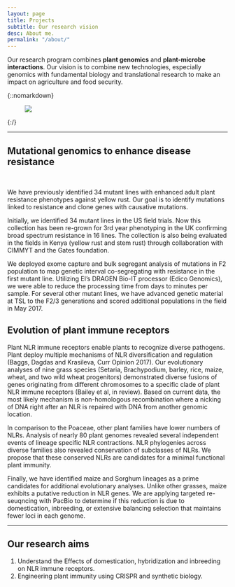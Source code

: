 ```yaml
---
layout: page
title: Projects
subtitle: Our research vision
desc: About me.
permalink: "/about/"
---
```

<div class="pretty-links">

<div class="lead lead-about">

Our research program combines **plant genomics** and **plant-microbe interactions**. Our vision is to combine new technologies, especially genomics with fundamental biology and translational research to make an impact on agriculture and food security. 

{::nomarkdown} <figure class="site-profile"> <img src="{{ site.baseurl }}/assets/img/profile.png"> </figure> {:/}

</div>

---

## **Mutational genomics to enhance disease resistance**

 

We have previously identified 34 mutant lines with enhanced adult plant resistance phenotypes against yellow rust. Our goal is to identify mutations linked to resistance and clone genes with causative mutations.

Initially, we identified 34 mutant lines in the US field trials. Now this collection has been re-grown for 3rd year phenotyping in the UK confirming broad spectrum resistance in 16 lines. The collection is also being evaluated in the fields in Kenya (yellow rust and stem rust) through collaboration with CIMMYT and the Gates foundation.

We deployed exome capture and bulk segregant analysis of mutations in F2 population to map genetic interval co-segregating with resistance in the first mutant line. Utilizing EI’s DRAGEN Bio-IT processor (Edico Genomics), we were able to reduce the processing time from days to minutes per sample. For several other mutant lines, we have advanced genetic material at TSL to the F2/3 generations and scored additional populations in the field in May 2017.

## **Evolution of plant immune receptors**

Plant NLR immune receptors enable plants to recognize diverse pathogens. Plant deploy multiple mechanisms of NLR diversification and regulation (Baggs, Dagdas and Krasileva, Curr Opinion 2017). Our evolutionary analyses of nine grass species (Setaria, Brachypodium, barley, rice, maize, wheat, and two wild wheat progenitors) demonstrated diverse fusions of genes originating from different chromosomes to a specific clade of plant NLR immune receptors (Bailey et al, in review). Based on current data, the most likely mechanism is non-homologous recombination where a nicking of DNA right after an NLR is repaired with DNA from another genomic location.  

In comparison to the Poaceae, other plant families have lower numbers of NLRs. Analysis of nearly 80 plant genomes revealed several independent events of lineage specific NLR contractions. NLR phylogenies across diverse families also revealed conservation of subclasses of NLRs. We propose that these conserved NLRs are candidates for a minimal functional plant immunity. 

Finally, we have identified maize and Sorghum lineages as a prime candidates for additional evolutionary analyses. Unlike other grasses, maize exhibits a putative reduction in NLR genes. We are applying targeted re-seuqncing with PacBio to determine if this reduction is due to domestication, inbreeding, or extensive balancing selection that maintains fewer loci in each genome.

---

## Our research aims

1. Understand the Effects of domestication, hybridization and inbreeding on NLR immune receptors.
2. Engineering plant immunity using CRISPR and synthetic biology.

</div>